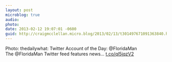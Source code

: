 ```yaml
---
layout: post
microblog: true
audio: 
photo: 
date: 2013-02-12 19:07:01 -0600
guid: http://craigmcclellan.micro.blog/2013/02/13/t301497671091363840.html
---
```

Photo: thedailywhat: Twitter Account of the Day: @FloridaMan The @FloridaMan Twitter feed features news... [t.co/ql5jqzV2](http://t.co/ql5jqzV2)
